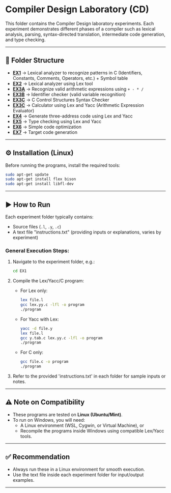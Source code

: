 # Compiler Design Laboratory (CD)

This folder contains the Compiler Design laboratory experiments. Each experiment demonstrates different phases of a compiler such as lexical analysis, parsing, syntax-directed translation, intermediate code generation, and type checking.

---

## 📂 Folder Structure
- [**EX1**](./EX1) → Lexical analyzer to recognize patterns in C (Identifiers, Constants, Comments, Operators, etc.) + Symbol table  
- [**EX2**](./EX2) → Lexical analyzer using Lex tool  
- [**EX3A**](./EX3/A) → Recognize valid arithmetic expressions using `+ - * /`  
- [**EX3B**](./EX3/B) → Identifier checker (valid variable recognition)  
- [**EX3C**](./EX3/C) → C Control Structures Syntax Checker
- [**EX3C**](./EX3/D) → Calculator using Lex and Yacc (Arithmetic Expression Evaluator)  
- [**EX4**](./EX4) → Generate three-address code using Lex and Yacc  
- [**EX5**](./EX5) → Type checking using Lex and Yacc  
- [**EX6**](./EX6) → Simple code optimization  
- [**EX7**](./EX7) → Target code generation  


---

## ⚙️ Installation (Linux)

Before running the programs, install the required tools:

```bash
sudo apt-get update
sudo apt-get install flex bison
sudo apt-get install libfl-dev
```

---

## ▶️ How to Run

Each experiment folder typically contains:
- Source files (`.l`, `.y`, `.c`)  
- A text file "instructions.txt" (providing inputs or explanations, varies by experiment)  

### General Execution Steps:
1. Navigate to the experiment folder, e.g.:
   ```bash
   cd EX1
   ```

2. Compile the Lex/Yacc/C program:
   - For Lex only:
     ```bash
     lex file.l
     gcc lex.yy.c -lfl -o program
     ./program
     ```
   - For Yacc with Lex:
     ```bash
     yacc -d file.y
     lex file.l
     gcc y.tab.c lex.yy.c -lfl -o program
     ./program
     ```
   - For C only:
     ```bash
     gcc file.c -o program
     ./program
     ```
                          
3. Refer to the provided 'instructions.txt' in each folder for sample inputs or notes.  

---

## ⚠️ Note on Compatibility

- These programs are tested on **Linux (Ubuntu/Mint)**.  
- To run on Windows, you will need:
  - A Linux environment (WSL, Cygwin, or Virtual Machine), or  
  - Recompile the programs inside Windows using compatible Lex/Yacc tools.  

---

## ✅ Recommendation
- Always run these in a Linux environment for smooth execution.  
- Use the text file inside each experiment folder for input/output examples.  

---

